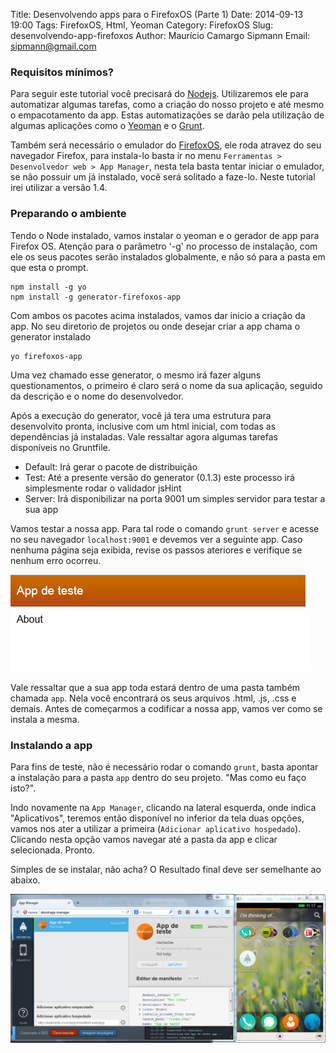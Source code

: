 Title: Desenvolvendo apps para o FirefoxOS (Parte 1)
Date: 2014-09-13 19:00
Tags: FirefoxOS, Html, Yeoman
Category: FirefoxOS
Slug: desenvolvendo-app-firefoxos
Author: Maurício Camargo Sipmann
Email: sipmann@gmail.com

### Requisitos mínimos?

Para seguir este tutorial você precisará do [Nodejs](http://nodejs.org/). Utilizaremos ele para automatizar algumas tarefas, como a criação do nosso projeto e até mesmo o empacotamento da app. Estas automatizações se darão pela utilização de algumas aplicações como o [Yeoman](yeoman.io/) e o [Grunt](gruntjs.com/).

Também será necessário o emulador do [FirefoxOS](https://www.mozilla.org/pt-BR/firefox/os/), ele roda atravez do seu navegador Firefox, para instala-lo basta ir no menu `Ferramentas > Desenvolvedor web > App Manager`, nesta tela basta tentar iniciar o emulador, se não possuir um já instalado, você será solitado a faze-lo. Neste tutorial irei utilizar a versão 1.4.

### Preparando o ambiente

Tendo o Node instalado, vamos instalar o yeoman e o gerador de app para Firefox OS. Atenção para o parâmetro '-g' no processo de instalação, com ele os seus pacotes serão instalados globalmente, e não só para a pasta em que esta o prompt.

    npm install -g yo
    npm install -g generator-firefoxos-app

Com ambos os pacotes acima instalados, vamos dar inicio a criação da app. No seu diretorio de projetos ou onde desejar criar a app chama o generator instalado

    yo firefoxos-app

Uma vez chamado esse generator, o mesmo irá fazer alguns questionamentos, o primeiro é claro será o nome da sua aplicação, seguido da descrição e o nome do desenvolvedor.

Após a execução do generator, você já tera uma estrutura para desenvolvito pronta, inclusive com um html inicial, com todas as dependências já instaladas. Vale ressaltar agora algumas tarefas disponíveis no Gruntfile.

* Default: Irá gerar o pacote de distribuição
* Test: Até a presente versão do generator (0.1.3) este processo irá simplesmente rodar o validador jsHint
* Server: Irá disponibilizar na porta 9001 um simples servidor para testar a sua app

Vamos testar a nossa app. Para tal rode o comando `grunt server` e acesse no seu navegador `localhost:9001` e devemos ver a seguinte app. Caso nenhuma página seja exibida, revise os passos ateriores e verifique se nenhum erro ocorreu.

![App inicial](images/app_inicial.png)

Vale ressaltar que a sua app toda estará dentro de uma pasta também chamada `app`. Nela você encontrará os seus arquivos .html, .js, .css e demais. Antes de começarmos a codificar a nossa app, vamos ver como se instala a mesma.

### Instalando a app

Para fins de teste, não é necessário rodar o comando `grunt`, basta apontar a instalação para a pasta `app` dentro do seu projeto. "Mas como eu faço isto?".

Indo novamente na `App Manager`, clicando na lateral esquerda, onde indica "Aplicativos", teremos então disponível no inferior da tela duas opções, vamos nos ater a utilizar a primeira (`Adicionar aplicativo hospedado`). Clicando nesta opção vamos navegar até a pasta da app e clicar selecionada. Pronto.

Simples de se instalar, não acha? O Resultado final deve ser semelhante ao abaixo.

![App inicial](images/app_visual_1.png)
